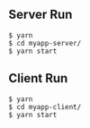 [](https://graphql.org/img/logo.svg)

## Server Run
~~~
$ yarn
$ cd myapp-server/
$ yarn start
~~~

## Client Run
~~~
$ yarn
$ cd myapp-client/
$ yarn start
~~~